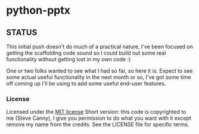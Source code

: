 python-pptx
===========

## STATUS

This initial push doesn't do much of a practical nature, I've been focused on
getting the scaffolding code sound so I could build out some real
functionality without getting lost in my own code :)

One or two folks wanted to see what I had so far, so here it is. Expect to see
some actual useful functionality in the next month or so, I've got some time
off coming up I'll be using to add some useful end-user features.


### License

Licensed under the [MIT
license](http://www.opensource.org/licenses/mit-license.php) Short version:
this code is copyrighted to me (Steve Canny), I give you permission to do what
you want with it except remove my name from the credits. See the LICENSE file
for specific terms.